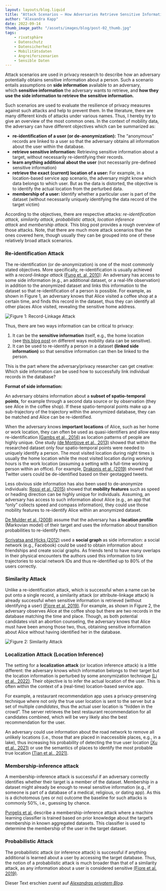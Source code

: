 ```yaml
---
layout: layouts/blog.liquid
title: "Attack Scenarios – How Adversaries Retrieve Sensitive Information"
author: "Alexandra Kapp"
date: 2022-09-14
thumb_image_path: "/assets/images/blog/post-02_thumb.jpg"
tags: 
    - rivatsphäre
    - Datenschutz
    - Datensicherheit
    - Mobilitätsdaten
    - Angreiferszenarien
    - Sensible Daten
---
```


Attack scenarios are used in privacy research to describe how an adversary potentially obtains sensitive information about a person. Such a scenario entails assumptions on **side information** available to an adversary, which **sensitive information** the adversary wants to retrieve, and **how they use the side information to retrieve the sensitive information.**

Such scenarios are used to evaluate the resilience of privacy measures against such attacks and help to prevent them. In the literature, there are many different kinds of attacks under various names. Thus, I hereby try to give an overview of the most common ones.
In the context of mobility data, the adversary can have different objectives which can be summarized as:

- **re-identification of a user (or de-anonymization):** The “anonymous” records are linked to a user so that the adversary obtains all information about the user within the database.
- **retrieve sensitive information:** Retrieving sensitive information about a target, without necessarily re-identifying their records.
- **learn anything additional about the user** (not necessarily pre-defined sensitive information)
- **retrieve the exact (current) location of a user:** For example, in a location-based service app scenario, the adversary might know which data belongs to which user. But as the data is distorted, the objective is to identify the actual location from the perturbed data.
- **membership of a user:** Identify whether a particular user is part of the dataset (without necessarily uniquely identifying the data record of the target victim)

According to the objectives, there are respective attacks: _re-identification attack, similarity attack, probabilistic attack, location inference attack_ and _membership attack_. This blog post provides a rough overview of those attacks. Note, that there are much more attack scenarios than the ones covered here, though usually they can be grouped into one of these relatively broad attack scenarios.

### Re-identification Attack

The re-identification (or de-anonymization) is one of the most commonly stated objectives. More specifically, re-identification is usually achieved with a _record-linkage attack_ [(Fung et. al, 2010)](https://dl.acm.org/doi/10.1145/1749603.1749605): An adversary has access to some side information (e.g., an additional dataset, or a real-life observation) in addition to the anonymized dataset and links this information to the dataset so that re-identification of a person is possible. For example, as shown in Figure 1, an adversary knows that Alice visited a coffee shop at a certain time, and finds this record in the dataset, thus they can identify all other places Alice visited, revealing the sensitive home address.

![Figure 1: Record-Linkage Attack](/assets/images/blog/figure1_record_linkage_attack.png)

Thus, there are two ways information can be critical to privacy:

1. It can be the **sensitive information** itself, e.g., the home location (see [this blog post](https://www.freemove.space/blog/how-is-mobility-data-sensitive-information/) on different ways mobility data can be sensitive).
2. It can be used to re-identify a person in a dataset **(linked side information)** so that sensitive information can then be linked to the person.

This is the part where the adversary/privacy researcher can get creative: Which side information can be used how to successfully link individual records in the database?

**Format of side information:**

An adversary obtains information about a **subset of spatio-temporal points**, for example through a second data source or by observation (they see Alice in the coffee shop). If these spatio-temporal points make up a sub-trajectory of the trajectory within the anonymized database, they can be matched and Alice can be re-identified.

When the adversary knows **important locations** of Alice, such as her home or work location, they can often be used as quasi-identifiers and allow easy re-identification [(Gambs et al., 2014)](https://www.sciencedirect.com/science/article/pii/S0022000014000683) as location patterns of people are highly unique. One study [(de Montjoye et al., 2013)](https://www.sciencedirect.com/science/article/pii/S0022000014000683) showed that within the researched dataset only four spatio-temporal points were needed to uniquely identify a person. The most visited location during night times is usually the home location while the most visited location during working hours is the work location (assuming a setting with a full-time working person within an office). For example, [Drakonis et al. (2019)](https://www.ndss-symposium.org/wp-content/uploads/2019/02/ndss2019_01A-6_Drakonakis_paper.pdf) showed that Twitter users could be de-identified based on their geotagged tweets.

Less obvious side information has also been used to de-anonymize individuals: [Rossi et al. (2015)](https://epjdatascience.springeropen.com/counter/pdf/10.1140/epjds/s13688-015-0049-x.pdf) showed that **mobility features** such as speed or heading direction can be highly unique for individuals. Assuming, an adversary has access to such information about Alice (e.g., an app that “only” collects speed and compass information), they could use those mobility features to re-identify Alice within an anonymized dataset.

[De Mulder et al. (2008)](https://dl.acm.org/doi/10.1145/1456403.1456409) assume that the adversary has a **location profile** (Markovian model) of their target and uses the information about transition probabilities to re-identify them.

[Scrivatsa and Hicks (2012)](https://dl.acm.org/doi/10.1145/2382196.2382262) used a **social graph** as side information: a social network (e.g., Facebook) could be used to obtain information about friendships and create social graphs. As friends tend to have many overlaps in their physical encounters the authors used this information to link trajectories to social network IDs and thus re-identified up to 80% of the users correctly.

### Similarity Attack

Unlike a re-identification attack, which is successful when a name can be put onto a single record, a similarity attack (or attribute-linkage attack) is already successful when sensitive information is retrieved (without identifying a user) [(Fiore et al. 2019)](https://arxiv.org/abs/1903.12211). For example, as shown in Figure 2, the adversary observes Alice at the coffee shop but there are two records in the database matching the time and place. Though, as both potential candidates visit an abortion counseling, the adversary knows that Alice must have been among those two, thus, obtaining sensitive information about Alice without having identified her in the database.

![Figure 2: Similarity Attack](/assets/images/blog/figure2_similarity_attack.png)

### Localization Attack (Location Inference)

The setting for a **localization attack** (or location inference attack) is a little different: the adversary knows which information belongs to their target but the location information is perturbed by some anonymization technique [(Li et al., 2022)](https://cloud.freemove.space/index.php/s/BKZ29D9tgao99LX?dir=undefined&path=%2FPost%2012%3A%20Attack%20Scenarios%20-%20How%20Adversaries%20Retrieve%20Sensitive%20Information&openfile=80417). Their objective is to infer the actual location of the user. This is often within the context of a (real-time) location-based service app.

For example, a restaurant recommendation app uses a privacy-preserving technique where not only the true user location is sent to the server but a set of multiple _candidates_, thus the actual user location is “hidden in the crowd”. The server retrieves the best restaurant recommendation for all candidates combined, which will be very likely also the best recommendation for the user.

An adversary could use information about the road network to remove all unlikely locations (i.e., those that are placed in inaccessible places, e.g., in a lake), thus increasing his probability of detecting the true user location [(Xu et al., 2021)](https://www.mdpi.com/2076-3417/11/10/4594/htm) or use the semantics of places to identify the most probable true location [(Tian et al., 2021)](https://ieeexplore.ieee.org/stamp/stamp.jsp?tp=&arnumber=9395611).

### Membership-inference attack

A membership-inference attack is successful if an adversary correctly identifies whether their target is a member of the dataset. Membership in a dataset might already be enough to reveal sensitive information (e.g., if someone is part of a database of a medical, religious, or dating app). As this is a dichotomous (yes or no) outcome the baseline for such attacks is commonly 50%, i.e., guessing by chance.

[Pyrgelis et al.](https://arxiv.org/abs/1708.06145) describe a membership-inference attack where a machine learning classifier is trained based on prior knowledge about the target’s membership in known aggregated datasets. This classifier is used to determine the membership of the user in the target dataset.

### Probabilistic Attack

The probabilistic attack (or inference attack) is successful if anything additional is learned about a user by accessing the target database. Thus, the notion of a probabilistic attack is much broader than that of a similarity attack, as any information about a user is considered sensitive [(Fiore et al. 2019)](https://arxiv.org/abs/1903.12211).

Dieser Text erschien zuerst auf [_Alexandras privatem Blog_](https://alexandrakapp.blog/).